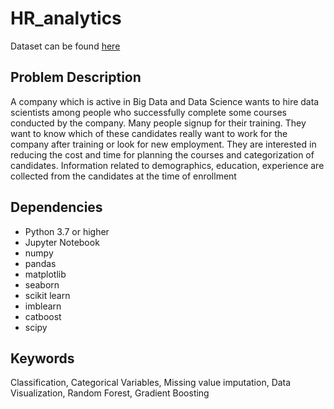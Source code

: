 # HR_analytics

Dataset can be found [here](https://www.kaggle.com/arashnic/hr-analytics-job-change-of-data-scientists)


## Problem Description
A company which is active in Big Data and Data Science wants to hire data scientists among people who successfully complete some courses conducted by the company. Many people signup for their training. They want to know which of these candidates really want to work for the company after training or look for new employment. They are interested in reducing the cost and time for planning the courses and categorization of candidates. Information related to demographics, education, experience are collected from the candidates at the time of enrollment

## Dependencies
+ Python 3.7 or higher
+ Jupyter Notebook
+ numpy
+ pandas
+ matplotlib
+ seaborn
+ scikit learn
+ imblearn
+ catboost
+ scipy






## Keywords
Classification, Categorical Variables, Missing value imputation, Data Visualization, Random Forest, Gradient Boosting


